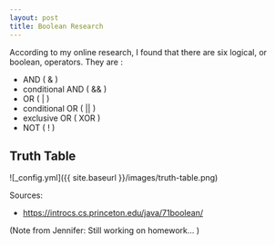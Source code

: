 ```yaml
---
layout: post
title: Boolean Research
---
```


According to my online research, 
I found that there are six logical, 
or boolean, operators. 
They are :
* AND ( & )
* conditional AND ( && )
* OR ( | )
* conditional OR ( || )
* exclusive OR ( XOR )
* NOT ( ! )

 ## Truth Table

![_config.yml]({{ site.baseurl }}/images/truth-table.png)


Sources: 
* https://introcs.cs.princeton.edu/java/71boolean/ 

(Note from Jennifer: Still working on homework... )
